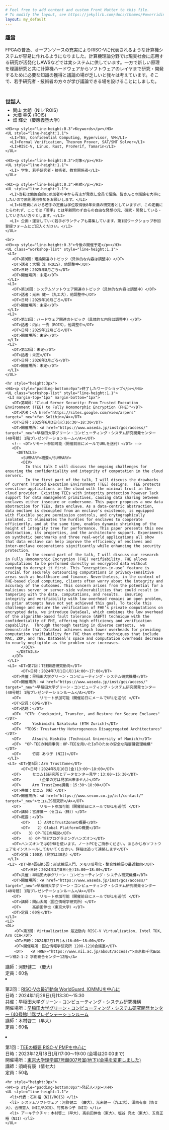 ```yaml
---
# Feel free to add content and custom Front Matter to this file.
# To modify the layout, see https://jekyllrb.com/docs/themes/#overriding-theme-defaults
layout: my_default
---
```

  <link rel="stylesheet" href="{{ '/assets/css/default.css' | relative_url }}">
  <main class="page-content" aria-label="Content">
    <H3>趣旨</H3>
    <p>
      FPGAの普及、オープンソースの充実によりRISC-Vに代表されるような計算機システムが容易に作れるようになりました。計算機理論分野では現実社会に応用する研究が活発化しAWSなどでは実システムに供しています。一方で新しい原理を理論研究と共に計算機ハードウェアからソフトウェアのレイヤまで研究・開発するために必要な知識の獲得と議論の場が乏しいと我々は考えています。そこで、若手研究者・技術者の方々が学び議論できる場を設けることにしました。
    </p>
    <br>
    <H3><p style="line-height:0.3">世話人</p></H3>
    <UL style="line-height:1.1">
      <LI>関山 太朗（NII／ROIS）</LI>
      <LI>大畑 幸矢 (ROIS)</LI>
      <LI>畑 輝史（慶應義塾大学）</LI>
    </UL>

    <H3><p style="line-height:0.3">Keywords</p></H3>
    <UL style="line-height:1.1">
      <LI>TEE, Confidential Computing, Hypervisor, VM</LI>
      <LI>Formal Verification, Theorem Prover, SAT/SMT Solver</LI>
      <LI>RISC-V, Linux, Rust, ProVerif, Tamarin</LI>
    </UL>

    <H3><p style="line-height:0.3">対象</p></H3>
    <UL style="line-height:1.1">
      <LI> 学生、若手研究者・技術者、教育関係者</LI>
    </UL>

    <H3><p style="line-height:0.3">形式</p></H3>
    <UL style="line-height:1.1">
      <LI>当初は勉強会的に参加者の中から有志が発表し全員で議論。皆さんとの議論を大事にしたいので原則現地参加をお願いします。</LI>
      <LI>科研費における若手の定義は学位取得後8年未満の研究者としていますが、この定義にとらわれず、ここでは「若手」とは年齢問わず自らの自由な発想の元、研究・開発している・していきたい方々とします。</LI>
      <LI> 企画・運営していく若手ボランティアも募集しています。第1回ワークショップ参加登録フォームにご記入ください。</LI>
    </UL>

    <br>
    <H3><p style="line-height:0.3">今後の開催予定</p></H3>
    <UL class="workshop-list" style="line-height:1.1">
     <LI>
       <DT>第9回：理論関連のトピック（具体的な内容は調整中）</DT>
       <DT>話者：大堀 淳（ROIS），他調整中</DT>
       <DT>日時：2025年8月ごろ</DT>
       <DT>開催場所：未定</DT>
     </LI>
     <LI>
       <DT>第10回：システムソフトウェア関連のトピック（具体的な内容は調整中）</DT>
       <DT>話者：光来 健一（九工大），他調整中</DT>
       <DT>日時：2025年10月ごろ</DT>
       <DT>開催場所：未定</DT>
     </LI>
     <LI>
       <DT>第11回：ハードウェア関連のトピック（具体的な内容は調整中）</DT>
       <DT>話者：内山 一秀（ROIS），他調整中</DT>
       <DT>日時：2025年12月ごろ</DT>
       <DT>開催場所：未定</DT>
     </LI>
     <LI>
       <DT>第12回：未定</DT>
       <DT>話者：未定</DT>
       <DT>日時：2026年3月ごろ</DT>
       <DT>開催場所：未定</DT>
     </LI>
    </UL>

    <hr style="height:3px">
    <H4><p style="padding-bottom:0px">終了したワークショップ</p></H4>
    <UL class="workshop-list" style="line-height:1.1">
     <LI margin-top="1px" margin-bottom="1px">
       <DT>第8回："Cloud Server Security: From Trusted Execution Environment (TEE) to Fully Homomorphic Encryption (FHE)"</DT>
       <DT>話者：<A href="https://sites.google.com/view/arpers" target="_new">Yan Solihin</A></DT>
       <DT>日時：2025年6月3日(火)16:30〜18:30</DT>
       <DT>開催場所：<A href="https://www.waseda.jp/inst/gcs/access/" target="_new">早稲田大学グリーン・コンピューティング・システム研究開発センター (40号館) 1階プレゼンテーションルーム</A></DT>
       <!-- <DT>リモート参加可能（開催前日にメールでURLを送付）</DT> -->
       <DT>
         <DETAILS>
           <SUMMARY>概要</SUMMARY>
           <DIV>
             In this talk I will discuss the ongoing challenges for ensuring the confidentiality and integrity of computation in the cloud servers.
             In the first part of the talk, I will discuss the drawbacks of current Trusted Execution Environment (TEE) designs.  TEE protects sensitive applications in the cloud with the minimal trust in the cloud provider. Existing TEEs with integrity protection however lack support for data management primitives, causing data sharing between enclaves either insecure or cumbersome. This paper proposes a new data abstraction for TEEs, data enclave. As a data-centric abstraction, data enclave is decoupled from an enclave’s existence, is equipped with flexible secure permission controls, and crytographically isolated. It eliminates the hurdles for enclaves to cooperate efficiently, and at the same time, enables dynamic shrinking of the height of integrity tree for performance. This paper presents this new abstraction, its properties, and the architecture support. Experiments on synthetic benchmarks and three real-world applications all show that data enclave can help improve the efficiency of enclaves and inter-enclave cooperations significantly while enhancing the security protection.
             In the second part of the talk, I will discuss our research in Fully Homomorphic Encryption (FHE) verifiability. FHE allows computations to be performed directly on encrypted data without needing to decrypt it first. This “encryption-in-use” feature is crucial for securely outsourcing computations in privacy-sensitive areas such as healthcare and finance. Nevertheless, in the context of FHE-based cloud computing, clients often worry about the integrity and accuracy of the outcomes. This concern arises from the potential for a malicious server or server-side vulnerabilities that could result in tampering with the data, computations, and results.  Ensuring integrity and verifiability with low overhead remains an open problem, as prior attempts have not yet achieved this goal. To tackle this challenge and ensure the verification of FHE’s private computations on encrypted data, we introduce DataSeal, which combines the low overhead of the algorithm-based fault tolerance (ABFT) technique with the confidentiality of FHE, offering high efficiency and verification capability.  Through thorough testing in diverse contexts,  we demonstrate that DataSeal achieves much lower overheads for providing computation verifiability for FHE than other techniques that include MAC, ZKP, and TEE. DataSeal’s space and computation overheads decrease to nearly negligible as the problem size increases.
           </DIV>
         </DETAILS>
       </DT>
     </LI>
     <LI> <DT>第7回：TEE関連研究動向</DT>
      	   <DT>日時：2024年7月1日(月)14:00〜17:00</DT>
 	   <DT>共催：早稲田大学グリーン・コンピューティング・システム研究機構</DT>
	   <DT>開催場所：<A href="https://www.waseda.jp/inst/gcs/access/" target="_new">早稲田大学グリーン・コンピューティング・システム研究開発センター (40号館) 1階プレゼンテーションルーム</A></DT>
	   <DT>　　　　　リモート参加可能（開催前日にメールでURLを送付）</DT>
	   <DT>定員：60名</DT>
	   <DT>話題：</DT>
	   <DT>　"CTR: Checkpoint, Transfer, and Restore for Secure Enclaves"</DT>
	   <DT>　　　Yoshimichi Nakatsuka (ETH Zurich)</DT>
 	   <DT>　"TDOS: Trustworthy Heterogeneous Disaggregated Architectures"</DT>
	   <DT>　　　Atsushi Koshiba (Technical University of Munich)</DT>
 	   <DT>　"OP-TEEの利用事例：OP-TEEを用いたIoTのための安全な階層鍵管理機構"</DT>
	   <DT>　　　竹房 あつ子 (NII)</DT>
     </LI>
     <LI> <DT>第6回：Arm TrustZone</DT>
      	   <DT>日時：2024年5月10日(金)13:00〜18:00</DT>
	   <DT>　　　セコムIS研究所とデータセンター見学：13:00〜15:30</DT>
	   <DT>　　　　　(企業の方は見学出来ません)</DT>
   	   <DT>　　　Arm TrustZone講義：15:30〜18:00</DT>
 	   <DT>共催：セコム（株）</DT>
	   <DT>開催場所：<A href="https://www.secom.co.jp/isl/contact/" target="_new">セコムIS研究所</A></DT>
	   <DT>　　　　　リモート参加可能（開催前日にメールでURLを送付）</DT>
	   <DT>講師：宮澤慎一（セコム（株））</DT>
	   <DT>概要：</DT>
      	   <DT>　　1) ARMとTrustZoneの概要</DT>
       	   <DT>　　2) Global Platformの概要</DT>
	   <DT>　　3) OP-TEEの解説</DT>
	   <DT>　　4) OP-TEEプログラミングハンズオン</DT>
	   <DT>ハンズオンではQEMUを使います。ノートPCをご持参ください。あらかじめソフトウェアをインストールしておいてください。詳細は追って連絡します</DT>
	   <DT>定員：100名（見学は30名）</DT>
     </LI>
     <LI> <DT>第4回&第5回：形式検証入門、メモリ暗号化・整合性検証の最近動向</DT>
      	   <DT>日時：2024年3月8日(金)15:00〜18:00</DT>
 	   <DT>共催：早稲田大学グリーン・コンピューティング・システム研究機構</DT>
	   <DT>開催場所：<A href="https://www.waseda.jp/inst/gcs/access/" target="_new">早稲田大学グリーン・コンピューティング・システム研究開発センター (40号館) 1階プレゼンテーションルーム</A></DT>
	   <DT>　　　　　リモート参加可能（開催前日にメールでURLを送付）</DT>
	   <DT>講師：関山太朗（国立情報学研究所）</DT>
   	   <DT>　　　高前田伸也（東京大学）</DT>
	   <DT>定員：60名</DT>
    </LI>
    <LI>
 	<DL>
		<DT>第3回：Virtualization 最近動向 RISC-V Virtualization, Intel TDX, Arm CCA</DT>
		<DT>日時：2024年2月1日(木)16:00〜18:00</DT>
		<DT>開催場所：国立情報学研究所 1208-1210会議室</DT>
		<DT>　　<A HREF="https://www.nii.ac.jp/about/access/">東京都千代田区一ツ橋2-1-2 学術総合センター12階</A>
  </DT>
		<DT>講師：河野健二 （慶大）</DT>
		<DT>定員：60名</DT>
	</DL>
    </LI>
    <LI>
	<DL>
		<DT>第2回：<A HREF="/archive/WS20240129_kimura.pdf" target=_blank>RISC-Vの最近動向 WorldGuard, IOMMUを中心に</A></DT>
		<DT>日時：2024年1月29日(月)13:30〜15:30</DT>
		<DT>共催：早稲田大学グリーン・コンピューティング・システム研究機構</DT>
		<DT>開催場所：<A href="https://www.waseda.jp/inst/gcs/access/" target="_new">早稲田大学グリーン・コンピューティング・システム研究開発センター (40号館) 1階プレゼンテーションルーム</A></DT>
		<DT>講師：木村啓二（早大）</DT>
		<DT>定員：60名</DT>
	</DL>
    </LI>
    <LI>
	<DL>
		<DT>第1回：<A HREF="./archive/WS20231218_suzaki.pdf" target=_blank>TEEの概要 RISC-V PMPを中心に</A></DT>
		<DT>日時：2023年12月18日(月)17:00〜19:00 (会場は20:00まで)</DT>
		<DT>開催場所：<A href="https://www.u-tokyo.ac.jp/campusmap/cam01_06_06_j.html">東京大学理学部7号館007号室(地下)(会場を変更しました)</A></DT>
		<DT>講師：須崎有康（情セ大）</DT>
		<DT>定員：50名</DT>
	</DL>
    </LI>
    </UL>

    <hr style="height:3px">
    <H4><p style="padding-bottom:0px">発起人</p></H4>
    <UL style="line-height:1.1">
      <li>代表：石川裕（NII/ROIS）</li>
      <li> システムソフトウェア：河野健二 （慶大）、光来健一（九工大）、須崎有康（情セ大）、合田憲人（NII/ROIS）、竹房あつ子（NII）</li>
      <li> アーキテクチャ：木村啓二（早大）、高前田伸也（東大）、塩谷 亮太（東大）、五島正裕（NII）</li>
    </UL>
